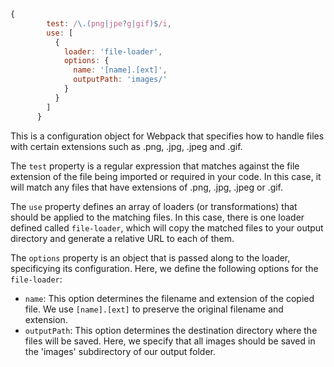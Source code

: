 ```js
{
        test: /\.(png|jpe?g|gif)$/i,
        use: [
          {
            loader: 'file-loader',
            options: {
              name: '[name].[ext]',
              outputPath: 'images/'
            }
          }
        ]
      }
```

This is a configuration object for Webpack that specifies how to handle files with certain extensions such as .png, .jpg, .jpeg and .gif. 

The `test` property is a regular expression that matches against the file extension of the file being imported or required in your code. In this case, it will match any files that have extensions of .png, .jpg, .jpeg or .gif.

The `use` property defines an array of loaders (or transformations) that should be applied to the matching files. In this case, there is one loader defined called `file-loader`, which will copy the matched files to your output directory and generate a relative URL to each of them.

The `options` property is an object that is passed along to the loader, specificying its configuration. Here, we define the following options for the `file-loader`: 

- `name`: This option determines the filename and extension of the copied file. We use `[name].[ext]` to preserve the original filename and extension.
- `outputPath`: This option determines the destination directory where the files will be saved. Here, we specify that all images should be saved in the 'images' subdirectory of our output folder.